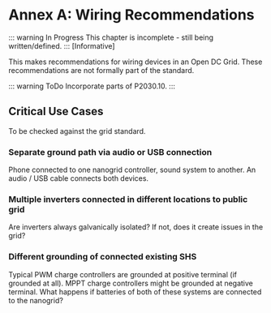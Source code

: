 # Annex A: Wiring Recommendations

::: warning In Progress
This chapter is incomplete - still being written/defined.
:::
[Informative]

This makes recommendations for wiring devices in an Open DC Grid. These recommendations are not
formally part of the standard.

::: warning ToDo
Incorporate parts of P2030.10.
:::

 ## Critical Use Cases

 To be checked against the grid standard.

### Separate ground path via audio or USB connection

Phone connected to one nanogrid controller, sound system to another. An audio / USB cable connects both devices.

### Multiple inverters connected in different locations to public grid

Are inverters always galvanically isolated? If not, does it create issues in the grid?

### Different grounding of connected existing SHS

Typical PWM charge controllers are grounded at positive terminal (if grounded at all). MPPT charge controllers might be grounded at negative terminal. What happens if batteries of both of these systems are connected to the nanogrid?

